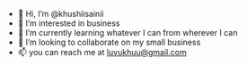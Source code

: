 - 👋 Hi, I’m @khushiisainii
- 👀 I’m interested in business
- 🌱 I’m currently learning whatever I can from wherever I can
- 💞️ I’m looking to collaborate on my small business
- 📫 you can reach me at luvukhuu@gmail.com

<!---
khushiisainii/khushiisainii is a ✨ special ✨ repository because its `README.md` (this file) appears on your GitHub profile.
You can click the Preview link to take a look at your changes.
--->
